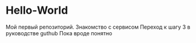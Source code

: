 # Hello-World
Мой  первый репозиторий. Знакомство с сервисом
Переход к шагу 3 в  руководстве guthub
Пока вроде понятно
